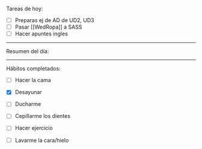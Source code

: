 Tareas de hoy:
- [ ] Preparas ej de AD de UD2, UD3
- [ ] Pasar [[WedRopa]] a SASS
- [ ] Hacer apuntes ingles 

---
Resumen del día:


---
Hábitos completados:
- [ ] Hacer la cama
- [x] Desayunar
- [ ] Ducharme
- [ ] Cepillarme los dientes
- [ ] Hacer ejercicio
- [ ] Lavarme la cara/hielo


